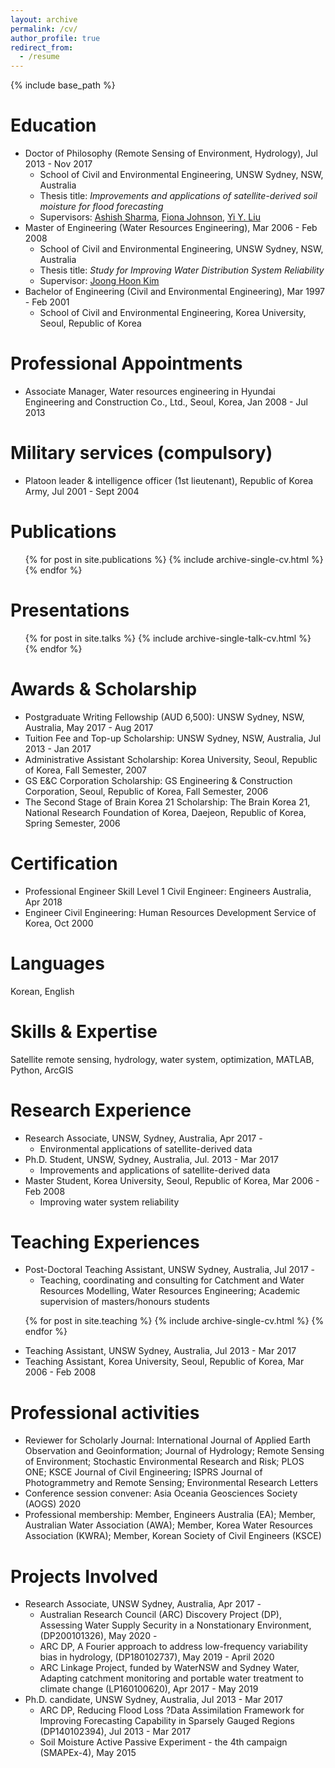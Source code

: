 ```yaml
---
layout: archive
permalink: /cv/
author_profile: true
redirect_from:
  - /resume
---
```


{% include base_path %}

Education
======
* Doctor of Philosophy (Remote Sensing of Environment, Hydrology), Jul 2013 - Nov 2017
  * School of Civil and Environmental Engineering, UNSW Sydney, NSW, Australia
  * Thesis title: <i>Improvements and applications of satellite-derived soil moisture for flood forecasting</i>
  * Supervisors: [Ashish Sharma](https://scholar.google.com.au/citations?user=C_9ndbcAAAAJ&hl=en), [Fiona Johnson](https://scholar.google.com.au/citations?user=PYu5v4YAAAAJ&hl=en), [Yi Y. Liu](https://scholar.google.com.au/citations?user=iTSHW9wAAAAJ&hl=en)
* Master of Engineering (Water Resources Engineering), Mar 2006 - Feb 2008
  * School of Civil and Environmental Engineering, UNSW Sydney, NSW, Australia
  * Thesis title: <i>Study for Improving Water Distribution System Reliability</i>
  * Supervisor: [Joong Hoon Kim](https://scholar.google.com.au/citations?user=c_iisoEAAAAJ&hl=en)  
* Bachelor of Engineering (Civil and Environmental Engineering), Mar 1997 - Feb 2001
  * School of Civil and Environmental Engineering, Korea University, Seoul, Republic of Korea

Professional Appointments
======
* Associate Manager, Water resources engineering in Hyundai Engineering and Construction Co., Ltd., Seoul, Korea, Jan 2008 - Jul 2013

Military services (compulsory)
======
* Platoon leader & intelligence officer (1st lieutenant), Republic of Korea Army, Jul 2001 - Sept 2004

Publications
======
  <ul>{% for post in site.publications %}
    {% include archive-single-cv.html %}
  {% endfor %}</ul>
 
Presentations
======
  <ul>{% for post in site.talks %}
    {% include archive-single-talk-cv.html %}
  {% endfor %}</ul>
  
Awards & Scholarship
======
* Postgraduate Writing Fellowship (AUD 6,500): UNSW Sydney, NSW, Australia, May 2017 - Aug 2017
* Tuition Fee and Top-up Scholarship: UNSW Sydney, NSW, Australia, Jul 2013 - Jan 2017
* Administrative Assistant Scholarship: Korea University, Seoul, Republic of Korea, Fall Semester, 2007
* GS E&C Corporation Scholarship: GS Engineering & Construction Corporation, Seoul, Republic of Korea, Fall Semester, 2006
* The Second Stage of Brain Korea 21 Scholarship: The Brain Korea 21, National Research Foundation of Korea, Daejeon, Republic of Korea, Spring Semester, 2006

Certification
======
* Professional Engineer Skill Level 1 Civil Engineer: Engineers Australia, Apr 2018
* Engineer Civil Engineering: Human Resources Development Service of Korea, Oct 2000

Languages
======
Korean, English

Skills & Expertise 
======
Satellite remote sensing, hydrology, water system, optimization, MATLAB, Python, ArcGIS

Research Experience
======
* Research Associate, UNSW, Sydney, Australia, Apr 2017 -
  * Environmental applications of satellite-derived data
* Ph.D. Student, UNSW, Sydney, Australia, Jul. 2013 - Mar 2017
  * Improvements and applications of satellite-derived data
* Master Student, Korea University, Seoul, Republic of Korea, Mar 2006 - Feb 2008
  * Improving water system reliability

Teaching Experiences
======
* Post-Doctoral Teaching Assistant, UNSW Sydney, Australia, Jul 2017 -
  *	Teaching, coordinating and consulting for Catchment and Water Resources Modelling, Water Resources Engineering; Academic supervision of masters/honours students
<ul>{% for post in site.teaching %}
  {% include archive-single-cv.html %}
  {% endfor %}</ul>
  
*	Teaching Assistant, UNSW Sydney, Australia, Jul 2013 - Mar 2017 
*	Teaching Assistant, Korea University, Seoul, Republic of Korea, Mar 2006 - Feb 2008 

Professional activities
======
*	Reviewer for Scholarly Journal: International Journal of Applied Earth Observation and Geoinformation; Journal of Hydrology; Remote Sensing of Environment; Stochastic Environmental Research and Risk; PLOS ONE; KSCE Journal of Civil Engineering; ISPRS Journal of Photogrammetry and Remote Sensing; Environmental Research Letters
*	Conference session convener: Asia Oceania Geosciences Society (AOGS) 2020
*	Professional membership: Member, Engineers Australia (EA); Member, Australian Water Association (AWA); Member, Korea Water Resources Association (KWRA); Member, Korean Society of Civil Engineers (KSCE)

Projects Involved
======
* Research Associate, UNSW Sydney, Australia, Apr 2017 -
  * Australian Research Council (ARC) Discovery Project (DP), Assessing Water Supply Security in a Nonstationary Environment, (DP200101326), May 2020 -
  * ARC DP, A Fourier approach to address low-frequency variability bias in hydrology, (DP180102737), May 2019 - April 2020
  * ARC Linkage Project, funded by WaterNSW and Sydney Water, Adapting catchment monitoring and portable water treatment to climate change (LP160100620), Apr 2017 - May 2019
* Ph.D. candidate, UNSW Sydney, Australia, Jul 2013 - Mar 2017
  * ARC DP, Reducing Flood Loss ?Data Assimilation Framework for Improving Forecasting Capability in Sparsely Gauged Regions (DP140102394), Jul 2013 - Mar 2017
  * Soil Moisture Active Passive Experiment - the 4th campaign (SMAPEx-4), May 2015
